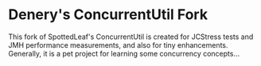 # Denery's ConcurrentUtil Fork
This fork of SpottedLeaf's ConcurrentUtil is created for JCStress tests and JMH performance measurements, and also for tiny enhancements.
Generally, it is a pet project for learning some concurrency concepts...
